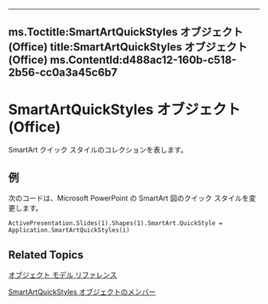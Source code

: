 

---
ms.Toctitle:SmartArtQuickStyles オブジェクト (Office)
title:SmartArtQuickStyles オブジェクト (Office)
ms.ContentId:d488ac12-160b-c518-2b56-cc0a3a45c6b7
---
# SmartArtQuickStyles オブジェクト (Office)




SmartArt クイック スタイルのコレクションを表します。

## 例
次のコードは、Microsoft PowerPoint の SmartArt 図のクイック スタイルを変更します。

```vba
ActivePresentation.Slides(1).Shapes(1).SmartArt.QuickStyle = Application.SmartArtQuickStyles(i)
```




## Related Topics

[オブジェクト モデル リファレンス](499c789a-aba2-0fad-649a-0ea964cd3b5e.md)

[SmartArtQuickStyles オブジェクトのメンバー](ba7c9174-4f17-c144-f115-3b46991bc74c.md)




